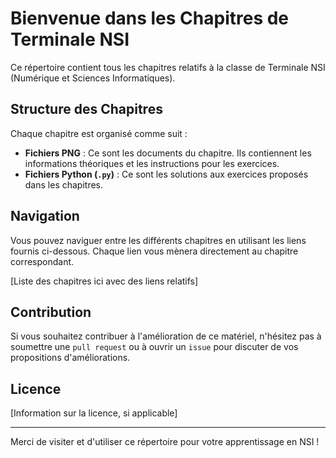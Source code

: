 # Bienvenue dans les Chapitres de Terminale NSI

Ce répertoire contient tous les chapitres relatifs à la classe de Terminale NSI (Numérique et Sciences Informatiques).

## Structure des Chapitres

Chaque chapitre est organisé comme suit :

- **Fichiers PNG** : Ce sont les documents du chapitre. Ils contiennent les informations théoriques et les instructions pour les exercices.
- **Fichiers Python (`.py`)** : Ce sont les solutions aux exercices proposés dans les chapitres.

## Navigation

Vous pouvez naviguer entre les différents chapitres en utilisant les liens fournis ci-dessous. Chaque lien vous mènera directement au chapitre correspondant.

[Liste des chapitres ici avec des liens relatifs]

## Contribution

Si vous souhaitez contribuer à l'amélioration de ce matériel, n'hésitez pas à soumettre une `pull request` ou à ouvrir un `issue` pour discuter de vos propositions d'améliorations.

## Licence

[Information sur la licence, si applicable]

---

Merci de visiter et d'utiliser ce répertoire pour votre apprentissage en NSI !
